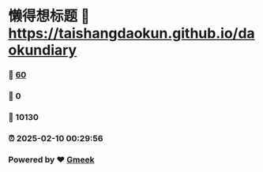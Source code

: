# 懒得想标题 :link: https://taishangdaokun.github.io/daokundiary 
### :page_facing_up: [60](https://taishangdaokun.github.io/daokundiary/tag.html) 
### :speech_balloon: 0 
### :hibiscus: 10130 
### :alarm_clock: 2025-02-10 00:29:56 
### Powered by :heart: [Gmeek](https://github.com/Meekdai/Gmeek)
